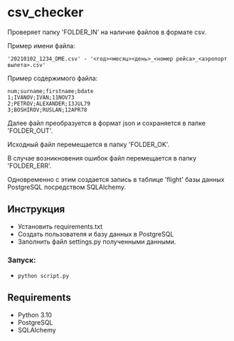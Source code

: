 # csv_checker
Проверяет папку 'FOLDER_IN' на наличие файлов в формате csv.


Пример имени файла: 

`'20210102_1234_DME.csv' - '<год><месяц><день>_<номер рейса>_<аэропорт вылета>.csv'`

Пример содержимого файла:
```
num;surname;firstname;bdate
1;IVANOV;IVAN;11NOV73
2;PETROV;ALEXANDER;13JUL79
3;BOSHIROV;RUSLAN;12APR78
```

Далее файл преобразуется в формат json и сохраняется в папке 'FOLDER_OUT'.

Исходный файл перемещается в папку 'FOLDER_OK'.

В случае возникновения ошибок файл перемещается в папку 'FOLDER_ERR'.

Одновременно с этим создается запись в таблице 'flight' базы данных PostgreSQL посредством SQLAlchemy.
## Инструкция

* Установить requirements.txt
* Создать пользователя и базу данных в PostgreSQL
* Заполнить файл settings.py полученными данными.

### Запуск:
* `python script.py`

## Requirements
- Python 3.10
- PostgreSQL
- SQLAlchemy